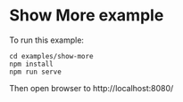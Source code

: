 # Show More example

To run this example:

```
cd examples/show-more
npm install
npm run serve
```

Then open browser to http://localhost:8080/
